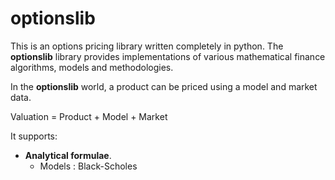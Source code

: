 # optionslib
This is an options pricing library written completely in python. The **optionslib** library provides implementations of various mathematical finance algorithms, models and methodologies. 

In the **optionslib** world, a product can be priced using a model and market data. 

Valuation = Product + Model + Market

It supports:

- **Analytical formulae**.
  - Models : Black-Scholes

